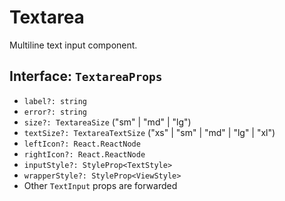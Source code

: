 # Textarea

Multiline text input component.

## Interface: `TextareaProps`
- `label?: string`
- `error?: string`
- `size?: TextareaSize` ("sm" | "md" | "lg")
- `textSize?: TextareaTextSize` ("xs" | "sm" | "md" | "lg" | "xl")
- `leftIcon?: React.ReactNode`
- `rightIcon?: React.ReactNode`
- `inputStyle?: StyleProp<TextStyle>`
- `wrapperStyle?: StyleProp<ViewStyle>`
- Other `TextInput` props are forwarded

